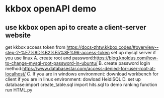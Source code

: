 # kkbox openAPI demo
## use kkbox open api to create a client-server website
get kkbox access token 
from https://docs-zhtw.kkbox.codes/#overview--step-2-%E7%8D%B2%E5%8F%96-access-token
set up mysql server if you use linux 
A. create root and password:https://blog.knoldus.com/how-to-change-mysql-root-password-in-ubuntu/
B. create password login method:https://www.databasestar.com/access-denied-for-user-root-at-localhost/
C. If you are in windows environment: download workbench for client if you are in linux environment: dowload HeidiSQL
D. set up database:import create_table.sql import hits.sql to demo ranking function
run HTML.py
